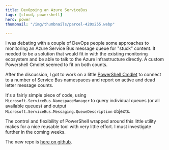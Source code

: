 ```yaml
---
title: DevOpsing an Azure ServiceBus
tags: [cloud, powershell]
hero: power
thumbnail: "/img/thumbnails/parcel-420x255.webp"

---
```


I was debating with a couple of DevOps people some approaches to monitoring an Azure Service
Bus message queue for "stuck" content. It needed to be a solution that would fit
in with the existing monitoring ecosystem and be able to talk to the Azure infrastructure
directly. A custom Powershell Cmdlet seemed to fit on both counts.

After the discussion, I got to work on a little
[PowerShell Cmdlet](https://github.com/deejaygraham/AzurePowershellDevOps/blob/master/src/AzureServiceBusCmdlets/GetAzureServiceBusQueueCommand.cs)
to connect to a number of Service Bus namespaces and report on active and dead letter message counts.

It's a fairly simple piece of code, using <code>Microsoft.ServiceBus.NamespaceManager</code> to query
individual queues (or all available queues) and output <code>Microsoft.ServiceBus.Messaging.QueueDescription</code> objects.

The control and flexibility of PowerShell wrapped around this little utility makes for a nice reusable tool with very
little effort. I must investigate further in the coming weeks.

The new repo is [here on github](https://github.com/deejaygraham/AzurePowershellDevOps).
